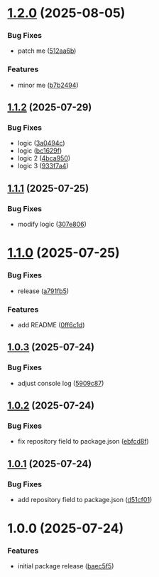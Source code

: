 # [1.2.0](https://github.com/lenmor-invoicesimple/semantic-release-test-1/compare/v1.1.2...v1.2.0) (2025-08-05)


### Bug Fixes

* patch me ([512aa6b](https://github.com/lenmor-invoicesimple/semantic-release-test-1/commit/512aa6bed31f93ffe3343423e386aa6692f39cd3))


### Features

* minor me ([b7b2494](https://github.com/lenmor-invoicesimple/semantic-release-test-1/commit/b7b24944542e262eafa361f5bbf991432fc973a3))

## [1.1.2](https://github.com/lenmor-invoicesimple/semantic-release-test-1/compare/v1.1.1...v1.1.2) (2025-07-29)


### Bug Fixes

* logic ([3a0494c](https://github.com/lenmor-invoicesimple/semantic-release-test-1/commit/3a0494cdfd260fcad42b49ffd5fb288167592584))
* logic ([bc1629f](https://github.com/lenmor-invoicesimple/semantic-release-test-1/commit/bc1629f646e5d04a2a315e867b03d166db1ddb53))
* logic 2 ([4bca950](https://github.com/lenmor-invoicesimple/semantic-release-test-1/commit/4bca950a8ae84dd4e57f44829f9ab144045ecd8d))
* logic 3 ([933f7a4](https://github.com/lenmor-invoicesimple/semantic-release-test-1/commit/933f7a4cae9f56684509e21f0ad8acd37aecd0ae))

## [1.1.1](https://github.com/lenmor-invoicesimple/semantic-release-test-1/compare/v1.1.0...v1.1.1) (2025-07-25)


### Bug Fixes

* modify logic ([307e806](https://github.com/lenmor-invoicesimple/semantic-release-test-1/commit/307e806af4382ef91ea9d64d42308cf6546ee83f))

# [1.1.0](https://github.com/lenmor-invoicesimple/semantic-release-test-1/compare/v1.0.3...v1.1.0) (2025-07-25)


### Bug Fixes

* release ([a791fb5](https://github.com/lenmor-invoicesimple/semantic-release-test-1/commit/a791fb5756af64472e91777eacd92c38081f72c5))


### Features

* add README ([0ff6c1d](https://github.com/lenmor-invoicesimple/semantic-release-test-1/commit/0ff6c1d95f88c9e1d134616bc0111c30b0584a61))

## [1.0.3](https://github.com/lenmor-invoicesimple/semantic-release-test-1/compare/v1.0.2...v1.0.3) (2025-07-24)


### Bug Fixes

* adjust console log ([5909c87](https://github.com/lenmor-invoicesimple/semantic-release-test-1/commit/5909c870fb02a921f5bcb75f35008f8ee1944a6b))

## [1.0.2](https://github.com/lenmor-invoicesimple/semantic-release-test-1/compare/v1.0.1...v1.0.2) (2025-07-24)


### Bug Fixes

* fix repository field to package.json ([ebfcd8f](https://github.com/lenmor-invoicesimple/semantic-release-test-1/commit/ebfcd8f904d09dcc0026fe6ed18ed88de554787a))

## [1.0.1](https://github.com/lenmor-invoicesimple/semantic-release-test-1/compare/v1.0.0...v1.0.1) (2025-07-24)


### Bug Fixes

* add repository field to package.json ([d51cf01](https://github.com/lenmor-invoicesimple/semantic-release-test-1/commit/d51cf018c3989bb4bbfc81d7b6c1ea53c3714df6))

# 1.0.0 (2025-07-24)


### Features

* initial package release ([baec5f5](https://github.com/lenmor-invoicesimple/semantic-release-test-1/commit/baec5f56cd62c1516bc38baff777c15618d3609c))
